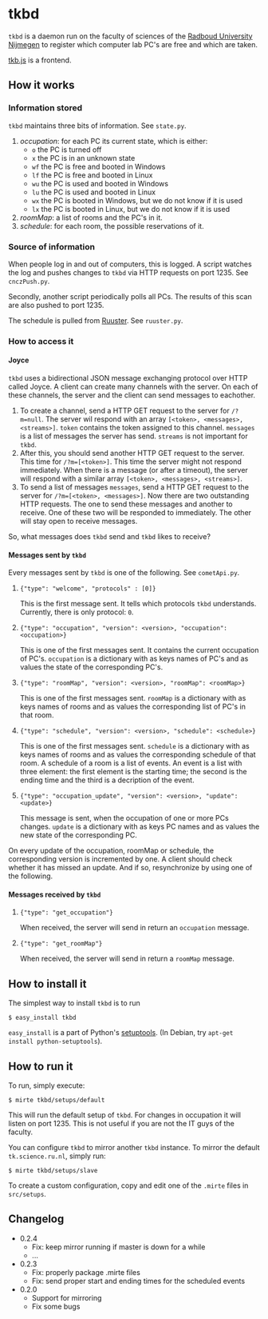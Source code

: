 tkbd
====
`tkbd` is a daemon run on the faculty of sciences of the
[Radboud University Nijmegen](http://ru.nl) to register
which computer lab PC's are free and which are taken.

[tkb.js](http://github.com/bwesterb/tkb.js) is a frontend.

How it works
------------
### Information stored
`tkbd` maintains three bits of information. See `state.py`.

1. *occupation*: for each PC its current state, which is either:
   - `o` the PC is turned off
   - `x` the PC is in an unknown state
   - `wf` the PC is free and booted in Windows
   - `lf` the PC is free and booted in Linux
   - `wu` the PC is used and booted in Windows 
   - `lu` the PC is used and booted in Linux
   - `wx` the PC is booted in Windows, but we do not know if it is used
   - `lx` the PC is booted in Linux, but we do not know if it is used
2. *roomMap*: a list of rooms and the PC's in it.
3. *schedule*: for each room, the possible reservations of it.

### Source of information
When people log in and out of computers, this is logged.
A script watches the log and pushes changes to `tkbd` via
HTTP requests on port 1235. See `cnczPush.py`.

Secondly, another script periodically polls all PCs.
The results of this scan are also pushed to port 1235.

The schedule is pulled from [Ruuster](http://ruuster.nl).
See `ruuster.py`.

### How to access it
#### Joyce
`tkbd` uses a bidirectional JSON message exchanging protocol over HTTP
called Joyce.  A client can create many channels with the server.
On each of these channels, the server and the client can send messages
to eachother.

1. To create a channel, send a HTTP GET request to the server for `/?m=null`.
   The server wil respond with an array `[<token>, <messages>, <streams>]`.
   `token` contains the token assigned to this channel. `messages` is a list
   of messages the server has send. `streams` is not important for `tkbd`.
2. After this, you should send another HTTP GET request to the server. This
   time for `/?m=[<token>]`. This time the server might not respond immediately.
   When there is a message (or after a timeout), the server will
   respond with a similar array `[<token>, <messages>, <streams>]`.
3. To send a list of messages `messages`, send a HTTP GET request
   to the server for `/?m=[<token>, <messages>]`. Now there are two outstanding
   HTTP requests. The one to send these messages and another to receive.
   One of these two will be responded to immediately. The other will stay
   open to receive messages.

So, what messages does `tkbd` send and `tkbd` likes to receive?

#### Messages sent by `tkbd`
Every messages sent by `tkbd` is one of the following. See `cometApi.py`.

1. `{"type": "welcome", "protocols" : [0]}`

    This is the first message sent. It tells which protocols `tkbd` understands.
    Currently, there is only protocol: `0`.

2. `{"type": "occupation", "version": <version>, "occupation": <occupation>}`

    This is one of the first messages sent.  It contains the current
    occupation of PC's. `occupation` is a dictionary with as keys names of
    PC's and as values the state of the corresponding PC's.

3. `{"type": "roomMap", "version": <version>, "roomMap": <roomMap>}`

    This is one of the first messages sent. `roomMap` is a dictionary
    with as keys names of rooms and as values the corresponding list
    of PC's in that room.

4. `{"type": "schedule", "version": <version>, "schedule": <schedule>}`

    This is one of the first messages sent. `schedule` is a dictionary
    with as keys names of rooms and as values the corresponding
    schedule of that room.  A schedule of a room is a list of events.
    An event is a list with three element: the first element is the starting
    time; the second is the ending time and the third is a decription of
    the event.

5. `{"type": "occupation_update", "version": <version>, "update": <update>}`

    This  message is sent, when the occupation of one or more PCs changes.
    `update` is a dictionary with as keys PC names and as values the
    new state of the corresponding PC.

On every update of the occupation, roomMap or schedule, the corresponding
version is incremented by one.  A client should check whether
it has missed an update.  And if so, resynchronize by using one of
the following.

#### Messages received by `tkbd`
1. `{"type": "get_occupation"}`

    When received, the server will send in return an `occupation` message.

2. `{"type": "get_roomMap"}`

    When received, the server will send in return a `roomMap` message.

How to install it
-----------------
The simplest way to install `tkbd` is to run

```
$ easy_install tkbd
```

`easy_install` is a part of Python's
[setuptools](http://pypi.python.org/pypi/setuptools).
(In Debian, try `apt-get install python-setuptools`).

How to run it
-------------
To run, simply execute:

```
$ mirte tkbd/setups/default
```

This will run the default setup of `tkbd`.  For changes in occupation
it will listen on port 1235.  This is not useful if you are not
the IT guys of the faculty. 

You can configure `tkbd` to mirror another `tkbd` instance.  To
mirror the default `tk.science.ru.nl`, simply run:

```
$ mirte tkbd/setups/slave
```

To create a custom configuration, copy and edit one of the `.mirte` files
in `src/setups`.

Changelog
---------
* 0.2.4
  * Fix: keep mirror running if master is down for a while
  * ...
* 0.2.3
  * Fix: properly package .mirte files
  * Fix: send proper start and ending times for the scheduled events
* 0.2.0
  * Support for mirroring
  * Fix some bugs
